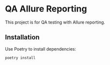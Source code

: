 # QA Allure Reporting

This project is for QA testing with Allure reporting.

## Installation

Use Poetry to install dependencies:
```bash
poetry install